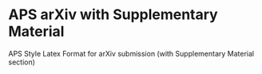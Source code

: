 # APS arXiv with Supplementary Material
 APS Style Latex Format for arXiv submission (with Supplementary Material section)
